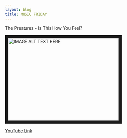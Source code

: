 ```yaml
---
layout: blog
title: MUSIC FRIDAY
---
```

The Preatures - Is This How You Feel?

<a href="http://www.youtube.com/watch?feature=player_embedded&v=M8XmoroZ3zo
" target="_blank"><img src="http://img.youtube.com/vi/M8XmoroZ3zo/0.jpg" 
alt="IMAGE ALT TEXT HERE" width="360" height="270" border="10" /></a>

<a href="https://www.youtube.com/watch?v=M8XmoroZ3zo" target="_blank">YouTube Link</a>